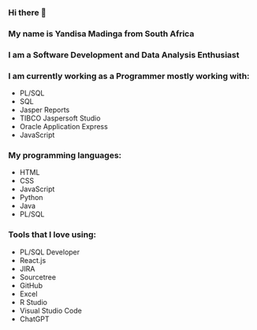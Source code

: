 ### Hi there 👋

<!--
**SbuYandisa/SbuYandisa** is a ✨ _special_ ✨ repository because its `README.md` (this file) appears on your GitHub profile.

Here are some ideas to get you started:

- 🔭 I’m currently working on ...
- 🌱 I’m currently learning ...
- 👯 I’m looking to collaborate on ...
- 🤔 I’m looking for help with ...
- 💬 Ask me about ...
- 📫 How to reach me: ...
- 😄 Pronouns: ...
- ⚡ Fun fact: ...
-->

### My name is Yandisa Madinga from South Africa


### I am a Software Development and Data Analysis Enthusiast
### I am currently working as a Programmer mostly working with:
-  PL/SQL
-  SQL
-  Jasper Reports
-  TIBCO Jaspersoft Studio
-  Oracle Application Express
-  JavaScript
### My programming languages:
- HTML
- CSS
- JavaScript
- Python
- Java
- PL/SQL

### Tools that I love using:
- PL/SQL Developer
- React.js
- JIRA
- Sourcetree
- GitHub
- Excel
- R Studio
- Visual Studio Code
- ChatGPT

  

